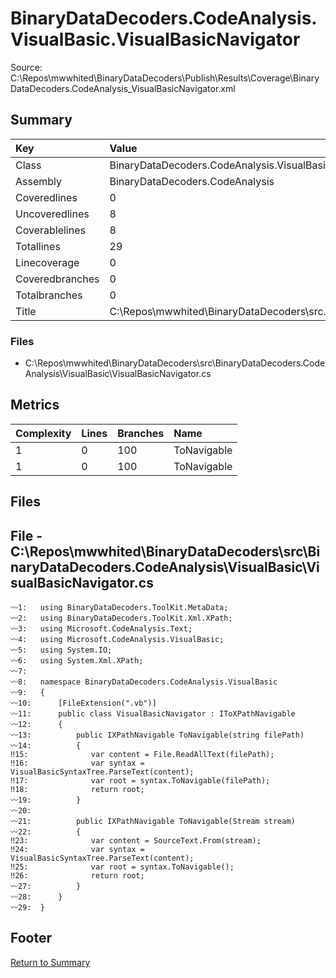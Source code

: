 ﻿
# BinaryDataDecoders.CodeAnalysis.VisualBasic.VisualBasicNavigator
Source: C:\Repos\mwwhited\BinaryDataDecoders\Publish\Results\Coverage\BinaryDataDecoders.CodeAnalysis_VisualBasicNavigator.xml

## Summary

| Key                  | Value                                                            |
| :------------------- | :--------------------------------------------------------------- |
| Class                | BinaryDataDecoders.CodeAnalysis.VisualBasic.VisualBasicNavig | 
| Assembly             | BinaryDataDecoders.CodeAnalysis                              | 
| Coveredlines         | 0                                                            | 
| Uncoveredlines       | 8                                                            | 
| Coverablelines       | 8                                                            | 
| Totallines           | 29                                                           | 
| Linecoverage         | 0                                                            | 
| Coveredbranches      | 0                                                            | 
| Totalbranches        | 0                                                            | 
| Title                | C:\Repos\mwwhited\BinaryDataDecoders\src\..\src\BinaryDataDe | 

### Files
 * C:\Repos\mwwhited\BinaryDataDecoders\src\BinaryDataDecoders.CodeAnalysis\VisualBasic\VisualBasicNavigator.cs

## Metrics

| Complexity | Lines | Branches | Name                                          |
| :--------- | :---- | :------- | :-------------------------------------------- |
| 1          | 0     | 100      | ToNavigable | 
| 1          | 0     | 100      | ToNavigable | 
## Files

## File - C:\Repos\mwwhited\BinaryDataDecoders\src\BinaryDataDecoders.CodeAnalysis\VisualBasic\VisualBasicNavigator.cs

```CSharp
〰1:   using BinaryDataDecoders.ToolKit.MetaData;
〰2:   using BinaryDataDecoders.ToolKit.Xml.XPath;
〰3:   using Microsoft.CodeAnalysis.Text;
〰4:   using Microsoft.CodeAnalysis.VisualBasic;
〰5:   using System.IO;
〰6:   using System.Xml.XPath;
〰7:   
〰8:   namespace BinaryDataDecoders.CodeAnalysis.VisualBasic
〰9:   {
〰10:      [FileExtension(".vb")]
〰11:      public class VisualBasicNavigator : IToXPathNavigable
〰12:      {
〰13:          public IXPathNavigable ToNavigable(string filePath)
〰14:          {
‼15:              var content = File.ReadAllText(filePath);
‼16:              var syntax = VisualBasicSyntaxTree.ParseText(content);
‼17:              var root = syntax.ToNavigable(filePath);
‼18:              return root;
〰19:          }
〰20:  
〰21:          public IXPathNavigable ToNavigable(Stream stream)
〰22:          {
‼23:              var content = SourceText.From(stream);
‼24:              var syntax = VisualBasicSyntaxTree.ParseText(content);
‼25:              var root = syntax.ToNavigable();
‼26:              return root;
〰27:          }
〰28:      }
〰29:  }

```
## Footer 
[Return to Summary](Summary.md)

